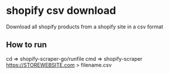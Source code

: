 # shopify csv download

Download all shopify products from a  shopify site in a csv format 

## How to run
cd => shopify-scraper-go/runfile
cmd => shopify-scraper https://STOREWEBSITE.com > filename.csv